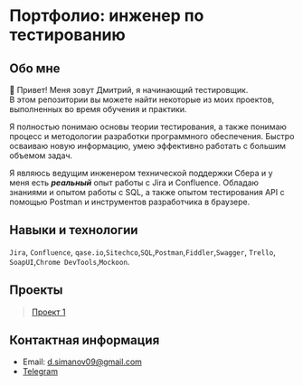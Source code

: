 # Портфолио: инженер по тестированию

## Обо мне 

👋 Привет! Меня зовут Дмитрий, я начинающий тестировщик. <br>
В этом репозитории вы можете найти некоторые из моих проектов, выполненных во время обучения и практики.
<br>

Я полностью понимаю основы теории тестирования, а также понимаю процесс и методологии разработки программного обеспечения. Быстро осваиваю новую информацию, умею эффективно работать с большим объемом задач.

Я являюсь ведущим инженером технической поддержки Сбера и у меня есть <em><strong>реальный</strong></em> опыт работы с Jira и Confluence. Обладаю знаниями и опытом работы с SQL, а также опытом тестирования API с помощью Postman и инструментов разработчика в браузере.

## Навыки и технологии
``Jira``, ``Confluence``, ``qase.io``,``Sitechco``,``SQL``,``Postman``,``Fiddler``,``Swagger``, ``Trello``, <br>
``SoapUI``,``Chrome DevTools``,``Mockoon``.

## Проекты

> <a href="https://github.com/DmitrySimanov/DmitrySimanov/blob/main/%D0%9F%D1%80%D0%BE%D0%B5%D0%BA%D1%82%201/%D0%98%D0%BD%D1%84%D0%BE%D1%80%D0%BC%D0%B0%D1%86%D0%B8%D1%8F%20%D0%BE%20%D0%BF%D1%80%D0%BE%D0%B5%D0%BA%D1%82%D0%B5.md">Проект 1</a>


## Контактная информация
- Email: d.simanov09@gmail.com
- [Telegram](https:/t.me/dmitry_s09)
